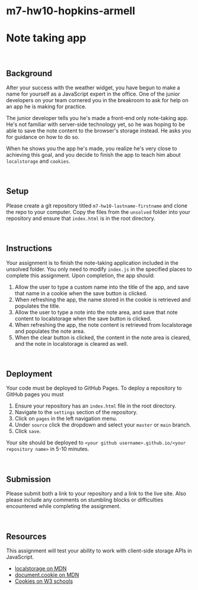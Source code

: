 # m7-hw10-hopkins-armell

# Note taking app

&nbsp;
## Background

After your success with the weather widget, you have begun to make a name for yourself as a JavaScript expert in the office. One of the junior developers on your team cornered you in the breakroom to ask for help on an app he is making for practice.

The junior developer tells you he's made a front-end only note-taking app. He's not familiar with server-side technology yet, so he was hoping to be able to save the note content to the browser's storage instead. He asks you for guidance on how to do so.

When he shows you the app he's made, you realize he's very close to achieving this goal, and you decide to finish the app to teach him about `localstorage` and `cookies`.

&nbsp;
## Setup

Please create a git repository titled `m7-hw10-lastname-firstname` and clone the repo to your computer. Copy the files from the `unsolved` folder into your repository and ensure that `index.html` is in the root directory.

&nbsp;
## Instructions

Your assignment is to finish the note-taking application included in the unsolved folder. You only need to modify `index.js` in the specified places to complete this assignment. Upon completion, the app should:

1. Allow the user to type a custom name into the title of the app, and save that name in a cookie when the save button is clicked.
1. When refreshing the app, the name stored in the cookie is retrieved and populates the title.
1. Allow the user to type a note into the note area, and save that note content to localstorage when the save button is clicked.
1. When refreshing the app, the note content is retrieved from localstorage and populates the note area.
1. When the clear button is clicked, the content in the note area is cleared, and the note in localstorage is cleared as well.

&nbsp;
## Deployment

Your code must be deployed to GitHub Pages. To deploy a repository to GitHub pages you must

1. Ensure your repository has an `index.html` file in the root directory.
1. Navigate to the `settings` section of the repository.
1. Click on `pages` in the left navigation menu.
1. Under `source` click the dropdown and select your `master` or `main` branch.
1. Click `save`.

Your site should be deployed to `<your github username>.github.io/<your repository name>` in 5-10 minutes.

&nbsp;
## Submission

Please submit both a link to your repository and a link to the live site. Also please include any comments on stumbling blocks or difficulties encountered while completing the assignment.

&nbsp;
## Resources

This assignment will test your ability to work with client-side storage APIs in JavaScript.

- [localstorage on MDN](https://developer.mozilla.org/en-US/docs/Web/API/Window/localStorage)
- [document.cookie on MDN](https://developer.mozilla.org/en-US/docs/Web/API/Document/cookie)
- [Cookies on W3 schools](https://www.w3schools.com/js/js_cookies.asp)